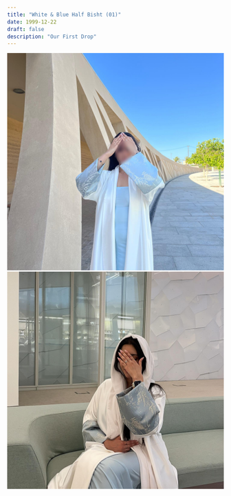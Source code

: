 ```yaml
---
title: "White & Blue Half Bisht (01)"
date: 1999-12-22
draft: false
description: "Our First Drop"
---
```


![Example](img/2024-06-04_22-37-29_UTC_1.jpg "Image caption")
![Example](img/2024-06-04_22-38-18_UTC_2.jpg "Image caption")
